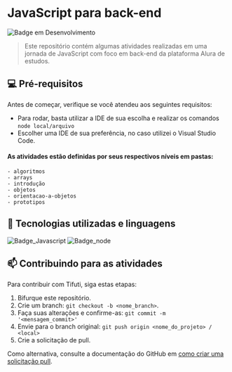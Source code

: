 # JavaScript para back-end

<!---Esses são exemplos. Veja https://shields.io para outras pessoas ou para personalizar este conjunto de escudos. Você pode querer incluir dependências, status do projeto e informações de licença aqui--->

![Badge em Desenvolvimento](http://img.shields.io/static/v1?label=STATUS&message=FINALIZADO&color=BLUE&style=for-the-badge)

> Este repositório contém algumas atividades realizadas em uma jornada de JavaScript com foco em back-end da plataforma Alura de estudos. 

## 💻 Pré-requisitos

Antes de começar, verifique se você atendeu aos seguintes requisitos:
<!---Estes são apenas requisitos de exemplo. Adicionar, duplicar ou remover conforme necessário--->
* Para rodar, basta utilizar a IDE de sua escolha e realizar os comandos ``node local/arquivo``
* Escolher uma IDE de sua preferência, no caso utilizei o Visual Studio Code.
#### As atividades estão definidas por seus respectivos níveis em pastas:
	- algoritmos
	- arrays
	- introdução
	- objetos
	- orientacao-a-objetos
	- prototipos

## 🚀 Tecnologias utilizadas e linguagens
![Badge_Javascript](https://img.shields.io/badge/JavaScript-323330?style=for-the-badge&logo=javascript&logoColor=F7DF1E)
![Badge_node](https://img.shields.io/badge/Node.js-339933?style=for-the-badge&logo=nodedotjs&logoColor=white)

## 📫 Contribuindo para as atividades
<!---Se o seu README for longo ou se você tiver algum processo ou etapas específicas que deseja que os contribuidores sigam, considere a criação de um arquivo CONTRIBUTING.md separado--->
Para contribuir com Tifuti, siga estas etapas:

1. Bifurque este repositório.
2. Crie um branch: `git checkout -b <nome_branch>`.
3. Faça suas alterações e confirme-as: `git commit -m '<mensagem_commit>'`
4. Envie para o branch original: `git push origin <nome_do_projeto> / <local>`
5. Crie a solicitação de pull.

Como alternativa, consulte a documentação do GitHub em [como criar uma solicitação pull](https://help.github.com/en/github/collaborating-with-issues-and-pull-requests/creating-a-pull-request).

